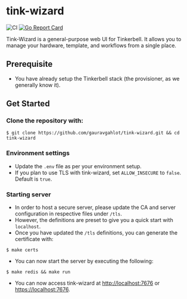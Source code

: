 # tink-wizard 

![CI](https://github.com/gauravgahlot/tink-wizard/workflows/CI/badge.svg)
[![Go Report Card](https://goreportcard.com/badge/github.com/gauravgahlot/tink-wizard)](https://goreportcard.com/report/github.com/gauravgahlot/tink-wizard)

Tink-Wizard is a general-purpose web UI for Tinkerbell.
It allows you to manage your hardware, template, and workflows from a single place.

## Prerequisite
 - You have already setup the Tinkerbell stack (the provisioner, as we generally know it).

## Get Started

### Clone the repository with:

```
$ git clone https://github.com/gauravgahlot/tink-wizard.git && cd tink-wizard
```

### Environment settings

 - Update the `.env` file as per your environment setup.
 - If you plan to use TLS with tink-wizard, set `ALLOW_INSECURE` to `false`. Default is `true`.
 
### Starting server 

 - In order to host a secure server, please update the CA and server configuration in respective files under `/tls`.
 - However, the definitions are preset to give you a quick start with `localhost`.
 - Once you have updated the `/tls` definitions, you can generate the certificate with:
```
$ make certs
```

 - You can now start the server by executing the following:
```
$ make redis && make run
```
 - You can now access tink-wizard at [http://localhost:7676](http://localhost:7676) or [https://localhost:7676](https://localhost:7676).
